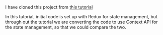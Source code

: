 I have cloned this project from [this tutorial](https://www.youtube.com/watch?v=OvM4hIxrqAw&t=152s)

In this tutorial, initial code is set up with Redux for state management, but through out the tutorial we are converting the code to use Context API for the state management, so that we could compare the two.
